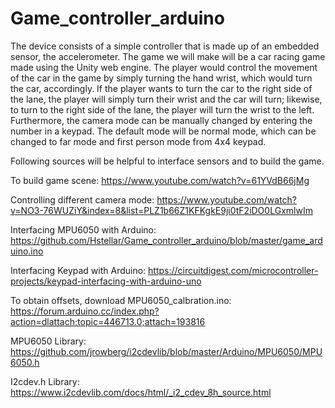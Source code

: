 # Game_controller_arduino
The device consists of a simple controller that is made up of an embedded sensor, the accelerometer. The game we will make will be a car racing game made using the Unity web engine. The player would control the movement of the car in the game by simply turning the hand wrist, which would turn the car, accordingly. If the player wants to turn the car to the right side of the lane, the player will simply    turn their wrist and the car will turn; likewise, to turn to the right side of the lane, the player will turn the wrist to the left. Furthermore, the camera mode can be manually changed by entering the number in a keypad. The default mode will be normal mode, which can be changed to far mode and first person mode from 4x4 keypad.  

Following sources will be helpful to interface sensors and to build the game.

To build game scene: https://www.youtube.com/watch?v=61YVdB66jMg

Controlling different camera mode: https://www.youtube.com/watch?v=NO3-76WUZiY&index=8&list=PLZ1b66Z1KFKgkE9ji0tF2iDO0LGxmlwIm

Interfacing MPU6050 with Arduino: https://github.com/Hstellar/Game_controller_arduino/blob/master/game_arduino.ino

Interfacing Keypad with Arduino: https://circuitdigest.com/microcontroller-projects/keypad-interfacing-with-arduino-uno

To obtain offsets, download MPU6050_calbration.ino: https://forum.arduino.cc/index.php?action=dlattach;topic=446713.0;attach=193816

MPU6050 Library: https://github.com/jrowberg/i2cdevlib/blob/master/Arduino/MPU6050/MPU6050.h

I2cdev.h Library: https://www.i2cdevlib.com/docs/html/_i2_cdev_8h_source.html
 
